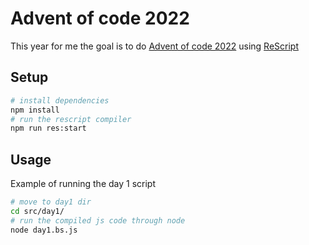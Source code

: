 # Advent of code 2022

This year for me the goal is to do [Advent of code 2022](https://adventofcode.com/2022)
using [ReScript](https://rescript-lang.org/)

## Setup

```bash
# install dependencies
npm install
# run the rescript compiler
npm run res:start
```

## Usage

Example of running the day 1 script

```bash
# move to day1 dir
cd src/day1/
# run the compiled js code through node
node day1.bs.js
```
